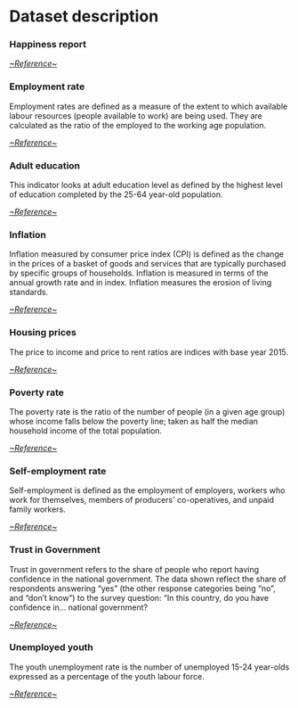 # Dataset description

### Happiness report
<a href="https://worldhappiness.report/ed/2021/"> *~Reference~* </a>

### Employment rate
Employment rates are defined as a measure of the extent to which available labour resources (people available to work) are being used. They are calculated as the ratio of the employed to the working age population.

<a href="https://data.oecd.org/emp/employment-rate.htm"> *~Reference~* </a>

### Adult education
This indicator looks at adult education level as defined by the highest level of education completed by the 25-64 year-old population.

<a href="https://data.oecd.org/eduatt/adult-education-level.htm"> *~Reference~* </a>

### Inflation
Inflation measured by consumer price index (CPI) is defined as the change in the prices of a basket of goods and services that are typically purchased by specific groups of households. Inflation is measured in terms of the annual growth rate and in index. Inflation measures the erosion of living standards. 

<a href="https://data.oecd.org/price/inflation-cpi.htm"> *~Reference~* </a>

### Housing prices

The price to income and price to rent ratios are indices with base year 2015.

<a href="https://data.oecd.org/price/housing-prices.htm"> *~Reference~* </a>

### Poverty rate
The poverty rate is the ratio of the number of people (in a given age group) whose income falls below the poverty line; taken as half the median household income of the total population. 

<a href="https://data.oecd.org/inequality/poverty-rate.htm"> *~Reference~* </a>

### Self-employment rate
Self-employment is defined as the employment of employers, workers who work for themselves, members of producers' co-operatives, and unpaid family workers. 

<a href="https://data.oecd.org/emp/self-employment-rate.htm"> *~Reference~* </a>

### Trust in Government
Trust in government refers to the share of people who report having confidence in the national government. The data shown reflect the share of respondents answering “yes” (the other response categories being “no”, and “don’t know”) to the survey question: “In this country, do you have confidence in… national government?

<a href="https://data.oecd.org/gga/trust-in-government.htm"> *~Reference~* </a>

### Unemployed youth
The youth unemployment rate is the number of unemployed 15-24 year-olds expressed as a percentage of the youth labour force.

<a href="https://data.oecd.org/unemp/youth-unemployment-rate.htm"> *~Reference~* </a>